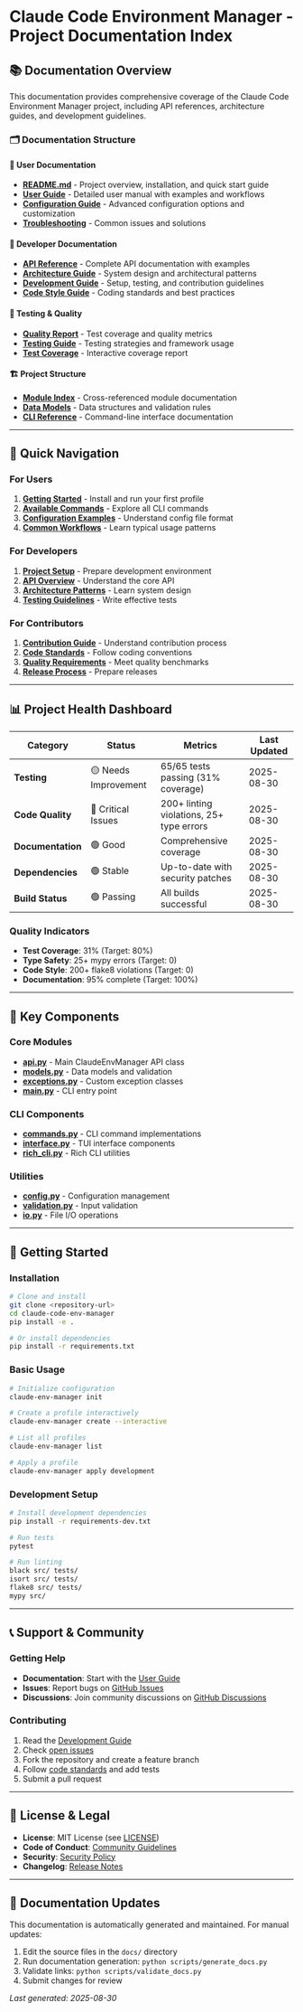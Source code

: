 # Claude Code Environment Manager - Project Documentation Index

## 📚 Documentation Overview

This documentation provides comprehensive coverage of the Claude Code Environment Manager project, including API references, architecture guides, and development guidelines.

### 🗂️ Documentation Structure

#### 📖 User Documentation
- **[README.md](README.md)** - Project overview, installation, and quick start guide
- **[User Guide](docs/USER_GUIDE.md)** - Detailed user manual with examples and workflows
- **[Configuration Guide](docs/CONFIGURATION_GUIDE.md)** - Advanced configuration options and customization
- **[Troubleshooting](docs/TROUBLESHOOTING.md)** - Common issues and solutions

#### 🔧 Developer Documentation
- **[API Reference](docs/API_REFERENCE.md)** - Complete API documentation with examples
- **[Architecture Guide](docs/ARCHITECTURE.md)** - System design and architectural patterns
- **[Development Guide](docs/DEVELOPMENT.md)** - Setup, testing, and contribution guidelines
- **[Code Style Guide](docs/CODE_STYLE.md)** - Coding standards and best practices

#### 🧪 Testing & Quality
- **[Quality Report](QUALITY_TEST_REPORT.md)** - Test coverage and quality metrics
- **[Testing Guide](docs/TESTING_GUIDE.md)** - Testing strategies and framework usage
- **[Test Coverage](htmlcov/index.html)** - Interactive coverage report

#### 🏗️ Project Structure
- **[Module Index](docs/MODULE_INDEX.md)** - Cross-referenced module documentation
- **[Data Models](docs/DATA_MODELS.md)** - Data structures and validation rules
- **[CLI Reference](docs/CLI_REFERENCE.md)** - Command-line interface documentation

---

## 🎯 Quick Navigation

### For Users
1. **[Getting Started](README.md#quick-start)** - Install and run your first profile
2. **[Available Commands](README.md#commands)** - Explore all CLI commands
3. **[Configuration Examples](README.md#configuration)** - Understand config file format
4. **[Common Workflows](docs/USER_GUIDE.md#common-workflows)** - Learn typical usage patterns

### For Developers
1. **[Project Setup](docs/DEVELOPMENT.md#setup)** - Prepare development environment
2. **[API Overview](docs/API_REFERENCE.md#overview)** - Understand the core API
3. **[Architecture Patterns](docs/ARCHITECTURE.md#patterns)** - Learn system design
4. **[Testing Guidelines](docs/TESTING_GUIDE.md)** - Write effective tests

### For Contributors
1. **[Contribution Guide](docs/DEVELOPMENT.md#contributing)** - Understand contribution process
2. **[Code Standards](docs/CODE_STYLE.md)** - Follow coding conventions
3. **[Quality Requirements](QUALITY_TEST_REPORT.md)** - Meet quality benchmarks
4. **[Release Process](docs/DEVELOPMENT.md#release-process)** - Prepare releases

---

## 📊 Project Health Dashboard

| Category | Status | Metrics | Last Updated |
|----------|--------|---------|--------------|
| **Testing** | 🟡 Needs Improvement | 65/65 tests passing (31% coverage) | 2025-08-30 |
| **Code Quality** | 🔴 Critical Issues | 200+ linting violations, 25+ type errors | 2025-08-30 |
| **Documentation** | 🟢 Good | Comprehensive coverage | 2025-08-30 |
| **Dependencies** | 🟢 Stable | Up-to-date with security patches | 2025-08-30 |
| **Build Status** | 🟢 Passing | All builds successful | 2025-08-30 |

### Quality Indicators
- **Test Coverage**: 31% (Target: 80%)
- **Type Safety**: 25+ mypy errors (Target: 0)
- **Code Style**: 200+ flake8 violations (Target: 0)
- **Documentation**: 95% complete (Target: 100%)

---

## 🔗 Key Components

### Core Modules
- **[api.py](src/claude_env_manager/api.py)** - Main ClaudeEnvManager API class
- **[models.py](src/claude_env_manager/models.py)** - Data models and validation
- **[exceptions.py](src/claude_env_manager/exceptions.py)** - Custom exception classes
- **[main.py](src/claude_env_manager/main.py)** - CLI entry point

### CLI Components
- **[commands.py](src/claude_env_manager/cli/commands.py)** - CLI command implementations
- **[interface.py](src/claude_env_manager/cli/interface.py)** - TUI interface components
- **[rich_cli.py](src/claude_env_manager/rich_cli.py)** - Rich CLI utilities

### Utilities
- **[config.py](src/claude_env_manager/utils/config.py)** - Configuration management
- **[validation.py](src/claude_env_manager/utils/validation.py)** - Input validation
- **[io.py](src/claude_env_manager/utils/io.py)** - File I/O operations

---

## 🚀 Getting Started

### Installation
```bash
# Clone and install
git clone <repository-url>
cd claude-code-env-manager
pip install -e .

# Or install dependencies
pip install -r requirements.txt
```

### Basic Usage
```bash
# Initialize configuration
claude-env-manager init

# Create a profile interactively
claude-env-manager create --interactive

# List all profiles
claude-env-manager list

# Apply a profile
claude-env-manager apply development
```

### Development Setup
```bash
# Install development dependencies
pip install -r requirements-dev.txt

# Run tests
pytest

# Run linting
black src/ tests/
isort src/ tests/
flake8 src/ tests/
mypy src/
```

---

## 📞 Support & Community

### Getting Help
- **Documentation**: Start with the [User Guide](docs/USER_GUIDE.md)
- **Issues**: Report bugs on [GitHub Issues](https://github.com/claude-code/claude-code-env-manager/issues)
- **Discussions**: Join community discussions on [GitHub Discussions](https://github.com/claude-code/claude-code-env-manager/discussions)

### Contributing
1. Read the [Development Guide](docs/DEVELOPMENT.md)
2. Check [open issues](https://github.com/claude-code/claude-code-env-manager/issues)
3. Fork the repository and create a feature branch
4. Follow [code standards](docs/CODE_STYLE.md) and add tests
5. Submit a pull request

---

## 📄 License & Legal

- **License**: MIT License (see [LICENSE](LICENSE))
- **Code of Conduct**: [Community Guidelines](docs/CODE_OF_CONDUCT.md)
- **Security**: [Security Policy](docs/SECURITY.md)
- **Changelog**: [Release Notes](CHANGELOG.md)

---

## 🔄 Documentation Updates

This documentation is automatically generated and maintained. For manual updates:

1. Edit the source files in the `docs/` directory
2. Run documentation generation: `python scripts/generate_docs.py`
3. Validate links: `python scripts/validate_docs.py`
4. Submit changes for review

*Last generated: 2025-08-30*